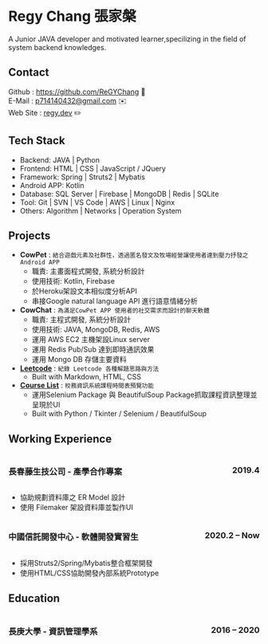 # Regy Chang 張家槃

A Junior JAVA developer and motivated learner,specilizing in the field of system backend knowledges.

## Contact
Github : <a href="https://github.com/ReGYChang">https://github.com/ReGYChang</a> :floppy_disk:<br>
E-Mail : <a href="mailto:p714140432@gmail.com">p714140432@gmail.com</a> :envelope:<br>
Web Site : <a href="regy.dev">regy.dev</a> :pencil2:

## Tech Stack
- Backend: JAVA | Python
- Frontend: HTML | CSS | JavaScript / JQuery
- Framework: Spring | Struts2 | Mybatis
- Android APP: Kotlin
- Database: SQL Server | Firebase | MongoDB | Redis | SQLite
- Tool: Git | SVN | VS Code | AWS | Linux | Nginx
- Others: Algorithm | Networks | Operation System

## Projects

- **CowPet** : `結合遊戲元素及社群性，透過匿名發文及牧場經營讓使用者達到壓力抒發之Android APP`
  - 職責: 主畫面程式開發, 系統分析設計 
  - 使用技術: Kotlin, Firebase
  - 於Heroku架設文本相似度分析API
  - 串接Google natural language API 進行語意情緒分析
- **CowChat** : `為滿足CowPet APP 使用者的社交需求而設計的聊天軟體`
  - 職責: 主程式開發, 系統分析設計
  - 使用技術: JAVA, MongoDB, Redis, AWS
  - 運用 AWS EC2 主機架設Linux server
  - 運用 Redis Pub/Sub 達到即時通訊效果 
  - 運用 Mongo DB 存儲主要資料
- **[Leetcode](https://github.com/ReGYChang/LeetCode)** : `紀錄 Leetcode 各種解題思路與方法`
  - Built with Markdown, HTML, CSS
- **[Course List](https://github.com/repo-analytics/repo-analytics.github.io)** : `校務資訊系統課程時間表預覽功能`
  - 運用Selenium Package 與 BeautifulSoup Package抓取課程資訊整理並呈現於UI
  - Built with Python / Tkinter / Selenium / BeautifulSoup

## Working Experience
<h3 style="float : left">長春藤生技公司 - 產學合作專案</h3>
<h3 style="float : right">2019.4</h3>
<div style="content:'';display:table;;clear:both"></div>

- 協助規劃資料庫之 ER Model 設計
- 使用 Filemaker 架設資料庫並製作UI 

<h3 style="float : left">中國信託開發中心 - 軟體開發實習生</h3>
<h3 style="float : right">2020.2 – Now</h3>
<div style="content:'';display:table;;clear:both"></div>

- 採用Struts2/Spring/Mybatis整合框架開發
- 使用HTML/CSS協助開發內部系統Prototype

## Education
<h3 style="float : left">長庚大學 - 資訊管理學系</h3>
<h3 style="float : right">2016 – 2020</h3>


